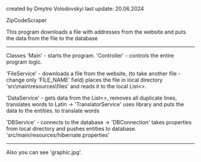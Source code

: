 created by      Dmytro Volodovskyi
last update:    20.06.2024


ZipCodeScraper

This program downloads a file with addresses from the website
and puts the data from the file to the database

________________________________________________________________________________________________________________________
Classes
'Main'          -   starts the program.
'Controller'    -   controls the entire program logic.

'FileService'   -   downloads a file from the website,    (to take another file - change only 'FILE_NAME' field)
                    places the file in local directory 'src\main\resources\files\'
                    and reads it to the local List<>.

'DataService'   -   gets data from the List<>,
                    removes all duplicate lines,
                    translates words to Latin       ->    'TranslatorService' uses library
                    and puts the data to the entities.                        to translate words

'DBService'     -  connects to the database         ->    'DBConnection'      takes properties from local directory
                   and pushes entities to database.                           'src/main/resources/hibernate.properties'
________________________________________________________________________________________________________________________

Also you can see 'graphic.jpg'.
